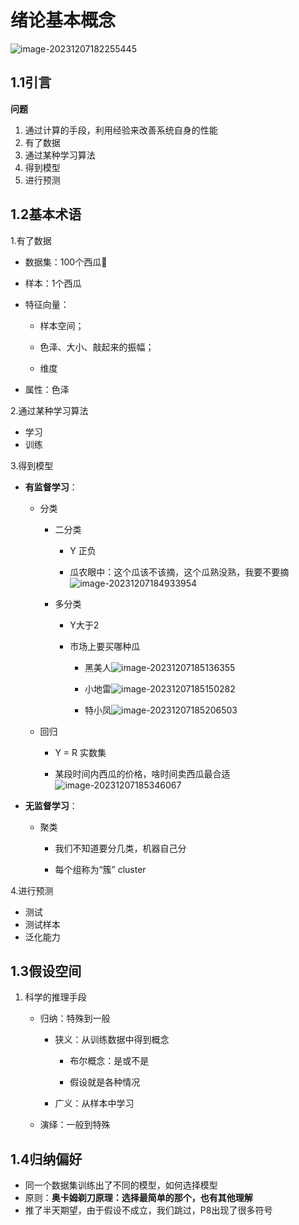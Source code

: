 # 绪论基本概念

![image-20231207182255445](https://s2.loli.net/2023/12/07/o4PD9Ujh3gv8kwY.png)

## 1.1引言

**问题**

1. 通过计算的手段，利用经验来改善系统自身的性能
2. 有了数据
3. 通过某种学习算法
4. 得到模型
5. 进行预测

## 1.2基本术语

1.有了数据

- 数据集：100个西瓜🍉

- 样本：1个西瓜

- 特征向量：

  - 样本空间；

  - 色泽、大小、敲起来的振幅；

  - 维度

- 属性：色泽

2.通过某种学习算法

- 学习
- 训练

3.得到模型

- **有监督学习**：

  - 分类

    - 二分类

      - Y 正负

      - 瓜农眼中：这个瓜该不该摘，这个瓜熟没熟，我要不要摘![image-20231207184933954](https://s2.loli.net/2023/12/07/Wztg3MfNDEOTeFr.png)

    - 多分类

      - Y大于2

      - 市场上要买哪种瓜

        - 黑美人![image-20231207185136355](https://s2.loli.net/2023/12/07/GHZhEfSA4LRwTDq.png)

        - 小地雷![image-20231207185150282](https://s2.loli.net/2023/12/07/L1QyENhxDmu8ZYv.png)

        - 特小凤![image-20231207185206503](https://s2.loli.net/2023/12/07/LMEKs2BmryC5WAD.png)

  - 回归

    - Y = R 实数集

    - 某段时间内西瓜的价格，啥时间卖西瓜最合适![image-20231207185346067](https://s2.loli.net/2023/12/07/HPEFTV3aB15gy6r.png)

- **无监督学习**：

  - 聚类

    - 我们不知道要分几类，机器自己分

    - 每个组称为“簇” cluster

4.进行预测

- 测试
- 测试样本
- 泛化能力

## 1.3假设空间

1. 科学的推理手段

   - 归纳：特殊到一般

     - 狭义：从训练数据中得到概念

       - 布尔概念：是或不是

       - 假设就是各种情况

     - 广义：从样本中学习

   - 演绎：一般到特殊

## 1.4归纳偏好

- 同一个数据集训练出了不同的模型，如何选择模型
- 原则：**奥卡姆剃刀原理：选择最简单的那个，也有其他理解**
- 推了半天期望，由于假设不成立，我们跳过，P8出现了很多符号
